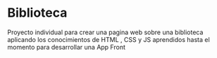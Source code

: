 # Biblioteca
Proyecto individual para crear una pagina web sobre una biblioteca aplicando los conocimientos de HTML , CSS y JS aprendidos hasta el momento para desarrollar una App Front
